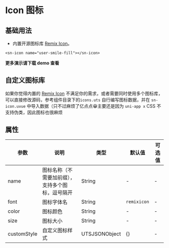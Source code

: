 # Icon  图标

## 基础用法

- 内置开源图标库 [Remix Icon](https://remixicon.com/)。

```vue
<sn-icon name="user-smile-fill"></sn-icon>
```

**更多演示请下载 demo 查看**

## 自定义图标库

如果你觉得内置的 [Remix Icon](https://remixicon.com/) 不满足你的需求，或者需要同时使用多个图标库，可以直接修改源码，参考组件目录下的`icons.uts` 自行编写图标数据，并在 `sn-icon.uvue` 中导入数据（只不过麻烦了亿点点:grin:主要还是因为 `uni-app x` CSS 不支持伪类，因此图标也很麻烦

## 属性

| 参数        | 说明                                             | 类型          | 默认值      | 可选值 |
| ----------- | ------------------------------------------------ | ------------- | ----------- | ------ |
| name        | 图标名称（不需要加前缀），支持多个图标，逗号隔开 | String        | -           | -      |
| font        | 图标字体名                                       | String        | `remixicon` | -      |
| color       | 图标颜色                                         | String        | -           | -      |
| size        | 图标大小                                         | String        | -           | -      |
| customStyle | 自定义图标样式                                   | UTSJSONObject | {}          | -      |

<DemoPhone name="sn-icon" />